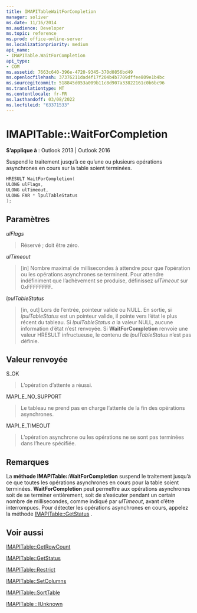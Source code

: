 ```yaml
---
title: IMAPITableWaitForCompletion
manager: soliver
ms.date: 11/16/2014
ms.audience: Developer
ms.topic: reference
ms.prod: office-online-server
ms.localizationpriority: medium
api_name:
- IMAPITable.WaitForCompletion
api_type:
- COM
ms.assetid: 7663c640-396e-4720-9345-370d0856bd49
ms.openlocfilehash: 37376211dad4f17f204b4b7709dffee809e1b4bc
ms.sourcegitcommit: 518845d053a009b11c8d907a33822161c0b6bc96
ms.translationtype: MT
ms.contentlocale: fr-FR
ms.lasthandoff: 03/08/2022
ms.locfileid: "63371533"
---
```

# <a name="imapitablewaitforcompletion"></a>IMAPITable::WaitForCompletion

  
  
**S’applique à** : Outlook 2013 | Outlook 2016 
  
Suspend le traitement jusqu’à ce qu’une ou plusieurs opérations asynchrones en cours sur la table soient terminées.
  
```cpp
HRESULT WaitForCompletion(
ULONG ulFlags,
ULONG ulTimeout,
ULONG FAR * lpulTableStatus
);
```

## <a name="parameters"></a>Paramètres

 _ulFlags_
  
> Réservé ; doit être zéro.
    
 _ulTimeout_
  
> [in] Nombre maximal de millisecondes à attendre pour que l’opération ou les opérations asynchrones se terminent. Pour attendre indéfiniment que l’achèvement se produise, définissez  _ulTimeout_ sur 0xFFFFFFFF. 
    
 _lpulTableStatus_
  
> [in, out] Lors de l’entrée, pointeur valide ou NULL. En sortie, si  _lpulTableStatus_ est un pointeur valide, il pointe vers l’état le plus récent du tableau. Si  _lpulTableStatus a_ la valeur NULL, aucune information d’état n’est renvoyée. Si **WaitForCompletion** renvoie une valeur HRESULT infructueuse, le contenu de  _lpulTableStatus_ n’est pas définie. 
    
## <a name="return-value"></a>Valeur renvoyée

S_OK 
  
> L’opération d’attente a réussi.
    
MAPI_E_NO_SUPPORT 
  
> Le tableau ne prend pas en charge l’attente de la fin des opérations asynchrones.
    
MAPI_E_TIMEOUT 
  
> L’opération asynchrone ou les opérations ne se sont pas terminées dans l’heure spécifiée.
    
## <a name="remarks"></a>Remarques

La **méthode IMAPITable::WaitForCompletion** suspend le traitement jusqu’à ce que toutes les opérations asynchrones en cours pour la table soient terminées. **WaitForCompletion** peut permettre aux opérations asynchrones soit de se terminer entièrement, soit de s’exécuter pendant un certain nombre de millisecondes, comme indiqué par  _ulTimeout_, avant d’être interrompues. Pour détecter les opérations asynchrones en cours, appelez la méthode [IMAPITable::GetStatus](imapitable-getstatus.md) . 
  
## <a name="see-also"></a>Voir aussi



[IMAPITable::GetRowCount](imapitable-getrowcount.md)
  
[IMAPITable::GetStatus](imapitable-getstatus.md)
  
[IMAPITable::Restrict](imapitable-restrict.md)
  
[IMAPITable::SetColumns](imapitable-setcolumns.md)
  
[IMAPITable::SortTable](imapitable-sorttable.md)
  
[IMAPITable : IUnknown](imapitableiunknown.md)

